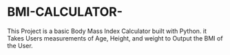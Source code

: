 # BMI-CALCULATOR-
This Project is a basic Body Mass Index Calculator built with Python.
it Takes Users measurements of Age, Height, and weight to Output the BMI of the User.
